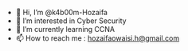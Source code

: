 - 👋 Hi, I’m @k4b00m-Hozaifa
- 👀 I’m interested in Cyber Security 
- 🌱 I’m currently learning CCNA
- 📫 How to reach me : hozaifaowaisi.h@gmail.com

<!---
k4b00m-Hozaifa/k4b00m-Hozaifa is a ✨ special ✨ repository because its `README.md` (this file) appears on your GitHub profile.
You can click the Preview link to take a look at your changes.
--->
